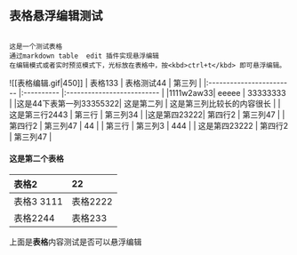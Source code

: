 ---
---

## 表格悬浮编辑测试

```ad-tip

这是一个测试表格
通过markdown table  edit 插件实现悬浮编辑
在编辑模式或者实时预览模式下，光标放在表格中，按<kbd>ctrl+t</kbd> 即可悬浮编辑。
```
![[表格编辑.gif|450]]
| 表格133                  | 表格测试44 | 第三列                     |
|:------------------------ |:---------- |:-------------------------- |
|1111w2aw33| eeeee      | 33333333                   |
|这是44下表第一列33355322| 这是第二列 | 这是第三列比较长的内容很长 |
| 这是第三行2443           | 第三行     | 第三列34                   |
|这是第四23222| 第四行2    | 第三列47                   |
| 第四行2                  | 第三列47   | 44                         |
| 第三行                   | 第三列3    | 444                        |
| 这是第四23222            | 第四行2    | 第三列47                   |


#### 这是第二个表格

|     表格2         |     22           |
|:----------------|:-----------------|
|表格3 3111|     表格2222       | 
|     表格2244      |     表格233        |

上面是**表格**内容测试是否可以悬浮编辑


